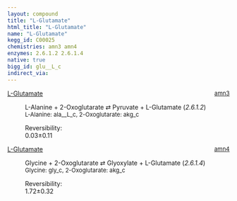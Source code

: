 ```yaml
---
layout: compound
title: "L-Glutamate"
html_title: "L-Glutamate"
name: "L-Glutamate"
kegg_id: C00025
chemistries: amn3 amn4
enzymes: 2.6.1.2 2.6.1.4
native: true
bigg_id: glu__L_c
indirect_via: 
---
```

<dl><dt class='rs-product'><a href='/compounds/C00025' class='link-dark' data-bs-toggle='tooltip' data-bs-html='true' data-bs-title='KEGG: C00025'>L-Glutamate</a><span style='float: right; max-width: 40%'><a href='/chemistries/amn3' class='link-dark opacity-50' style='font-size: small; word-wrap: anywhere;'>amn3</a></span></dt><dd><p>L-Alanine + 2-Oxoglutarate &#8644; Pyruvate + L-Glutamate (<i>2.6.1.2</i>)<br /><span style='font-size: small;'><span data-bs-toggle='tooltip' data-bs-html='true' data-bs-title='KEGG: C00041'>L-Alanine</span>: ala__L_c, <span data-bs-toggle='tooltip' data-bs-html='true' data-bs-title='KEGG: C00026'>2-Oxoglutarate</span>: akg_c</span><br /><div class="reversibility_info">Reversibility: <div class="progress"><div class="progress-bar bg-success" role="progressbar" style="width: 0%" aria-valuenow="0" aria-valuemin="0" aria-valuemax="100"></div></div><span>0.03&plusmn;0.11</span><div class="progress"><div class="progress-bar bg-danger" role="progressbar" style="width: 0.32%" aria-valuenow="0.03174084655786715" aria-valuemin="0" aria-valuemax="10"></div><div class="progress-bar bg-warning" role="progressbar" style="width: 1.07%" aria-valuenow="0.03174084655786715" aria-valuemin="0" aria-valuemax="10"></div></div></div></p><dl></dl></dd></dl><dl><dt class='rs-product'><a href='/compounds/C00025' class='link-dark' data-bs-toggle='tooltip' data-bs-html='true' data-bs-title='KEGG: C00025'>L-Glutamate</a><span style='float: right; max-width: 40%'><a href='/chemistries/amn4' class='link-dark opacity-50' style='font-size: small; word-wrap: anywhere;'>amn4</a></span></dt><dd><p>Glycine + 2-Oxoglutarate &#8644; Glyoxylate + L-Glutamate (<i>2.6.1.4</i>)<br /><span style='font-size: small;'><span data-bs-toggle='tooltip' data-bs-html='true' data-bs-title='KEGG: C00037'>Glycine</span>: gly_c, <span data-bs-toggle='tooltip' data-bs-html='true' data-bs-title='KEGG: C00026'>2-Oxoglutarate</span>: akg_c</span><br /><div class="reversibility_info">Reversibility: <div class="progress"><div class="progress-bar bg-success" role="progressbar" style="width: 0%" aria-valuenow="0" aria-valuemin="0" aria-valuemax="100"></div></div><span>1.72&plusmn;0.32</span><div class="progress"><div class="progress-bar bg-danger" role="progressbar" style="width: 17.24%" aria-valuenow="1.7244834615627458" aria-valuemin="0" aria-valuemax="10"></div><div class="progress-bar bg-warning" role="progressbar" style="width: 3.25%" aria-valuenow="1.7244834615627458" aria-valuemin="0" aria-valuemax="10"></div></div></div></p><dl></dl></dd></dl>